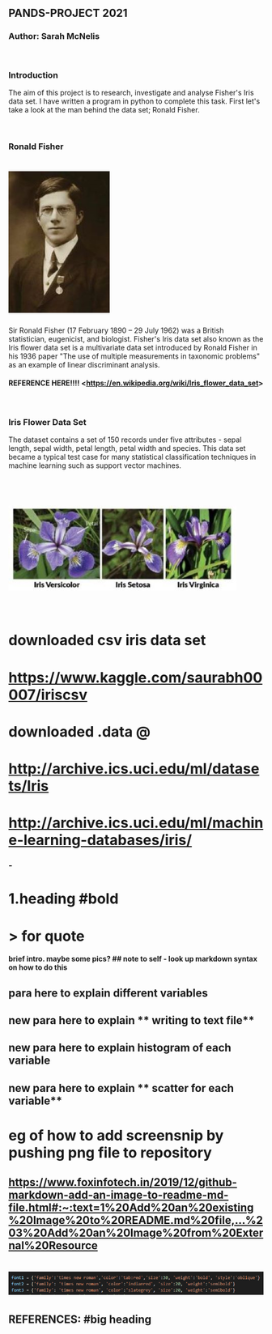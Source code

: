 ## **PANDS-PROJECT 2021**
### Author: Sarah McNelis  

&nbsp; 

### **Introduction** 
The aim of this project is to research, investigate and analyse Fisher's Iris data set. I have written a program in python to complete this task. First let's take a look at the man behind the data set; Ronald Fisher.

&nbsp;

### **Ronald Fisher**
# ![eg.](image1fisher.jpg)
Sir Ronald Fisher (17 February 1890 – 29 July 1962) was a British statistician, eugenicist, and biologist. Fisher's Iris data set also known as the Iris flower data set is a multivariate data set introduced by Ronald Fisher in his 1936 paper "The use of multiple measurements in taxonomic problems" as an example of linear discriminant analysis.
&nbsp;
#### REFERENCE HERE!!!! <<https://en.wikipedia.org/wiki/Iris_flower_data_set>>

&nbsp;

### **Iris Flower Data Set**
The dataset contains a set of 150 records under five attributes - sepal length, sepal width, petal length, petal width and species. This data set became a typical test case for many statistical classification techniques in machine learning such as support vector machines. 

&nbsp;

# ![Flowers](image2flowers.jpg)

&nbsp;






# downloaded csv iris data set
# https://www.kaggle.com/saurabh00007/iriscsv
# downloaded .data @
# http://archive.ics.uci.edu/ml/datasets/Iris 
# http://archive.ics.uci.edu/ml/machine-learning-databases/iris/




### - 
# 1.**heading** #bold
# > for quote



#### brief intro. maybe some pics? ## note to self - look up markdown syntax on how to do this

## para here to explain different **variables**


## new para here to explain ** writing to text file**

## new para here to explain **histogram of each variable**

## new para here to explain ** scatter for each variable**

# eg of how to add screensnip by pushing png file to repository
## https://www.foxinfotech.in/2019/12/github-markdown-add-an-image-to-readme-md-file.html#:~:text=1%20Add%20an%20existing%20Image%20to%20README.md%20file,...%203%20Add%20an%20Image%20from%20External%20Resource

# ![eg.](picexample.png)


## **REFERENCES:** #big heading 